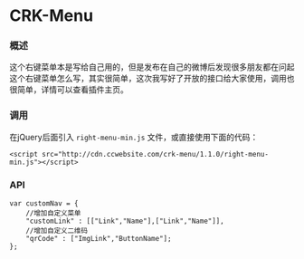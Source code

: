 # CRK-Menu

### 概述
这个右键菜单本是写给自己用的，但是发布在自己的微博后发现很多朋友都在问起这个右键菜单怎么写，其实很简单，这次我写好了开放的接口给大家使用，调用也很简单，详情可以查看插件主页。

### 调用
在jQuery后面引入 `right-menu-min.js` 文件，或直接使用下面的代码：
```
<script src="http://cdn.ccwebsite.com/crk-menu/1.1.0/right-menu-min.js"></script>
```

### API
```
var customNav = {
	//增加自定义菜单
    "customLink" : [["Link","Name"],["Link","Name"]],
    //增加自定义二维码
    "qrCode" : ["ImgLink","ButtonName"];
};
```

